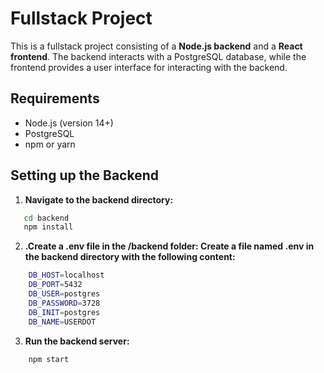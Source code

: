 # Fullstack Project

This is a fullstack project consisting of a **Node.js backend** and a **React frontend**. The backend interacts with a PostgreSQL database, while the frontend provides a user interface for interacting with the backend.

## Requirements

- Node.js (version 14+)
- PostgreSQL
- npm or yarn

## Setting up the Backend

1. **Navigate to the backend directory:**

```bash
   cd backend
   npm install
```

2. **.Create a .env file in the /backend folder: Create a file named .env in the backend directory with the following content:**

```bash
    DB_HOST=localhost
    DB_PORT=5432
    DB_USER=postgres
    DB_PASSWORD=3728
    DB_INIT=postgres
    DB_NAME=USERDOT
```

3. **Run the backend server:**

```bash
    npm start
```
